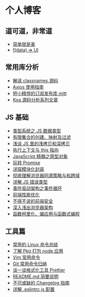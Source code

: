 # 个人博客

## 道可道，非常道
- [简单就是美](https://github.com/qinghuanI/blog/issues/16)
- [f(data) => UI](https://github.com/qinghuanI/blog/issues/3)

## 常用库分析

- [解读 classnames 源码](https://github.com/qinghuanI/blog/issues/3)
- [Axios 使用指南](https://github.com/qinghuanI/blog/issues/8)
- [短小精悍的订阅发布库 mitt](https://github.com/qinghuanI/blog/issues/12)
- [Koa 源码分析系列文章](https://github.com/qinghuanI/blog/issues/16)

## JS 基础

- [类型系统之 JS 数据类型](https://github.com/qinghuanI/blog/issues/4)
- [有限集合的创建、映射及过滤](https://github.com/qinghuanI/blog/issues/11)
- [浅谈 JS 里的浅拷贝和深拷贝](https://github.com/qinghuanI/blog/issues/2)
- [执行上下文与 this 指向](https://github.com/qinghuanI/blog/issues/9)
- [JavaScript 精髓之原型对象](https://github.com/qinghuanI/blog/issues/11)
- [玩转 Promise](https://github.com/qinghuanI/blog/issues/12)
- [详探模块化封装](https://github.com/qinghuanI/blog/issues/13)
- [彻底理解浏览器同源策略与和跨域](https://github.com/qinghuanI/blog/issues/10)
- [详解 JS 错误类型](https://github.com/qinghuanI/blog/issues/13)
- [事件驱动架构之事件循环](https://github.com/qinghuanI/blog/issues/13)
- [前端性能优化]()
- [不得不说的前端安全]()
- [深入浅出浏览器架构]()
- [函数柯里化、偏应用与函数式编程]()

## 工具篇

- [常用的 Linux 命令总结](https://github.com/qinghuanI/blog/issues/15)
- [了解 Pkg 打包 node 应用]()
- [Vim 常用命令](https://github.com/qinghuanI/blog/issues/14)
- [Git 常用命令归纳](https://github.com/qinghuanI/blog/issues/10)
- [谈一谈格式化工具 Prettier](https://github.com/qinghuanI/blog/issues/7)
- [README.md 简要说明](https://github.com/qinghuanI/blog/issues/6)
- [不可或缺的 Changelog 指南](https://github.com/qinghuanI/blog/issues/5)
- [详解 .eslintrc.js 配置](https://github.com/qinghuanI/blog/issues/1)
